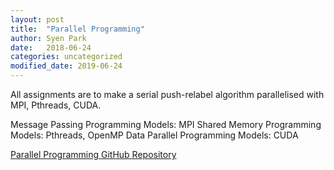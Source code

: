 ```yaml
---
layout: post
title:  "Parallel Programming"
author: Syen Park
date:   2018-06-24
categories: uncategorized
modified_date: 2019-06-24
---
```


All assignments are to make a serial push-relabel algorithm parallelised with MPI, Pthreads, CUDA.

Message Passing Programming Models: MPI
Shared Memory Programming Models: Pthreads, OpenMP
Data Parallel Programming Models: CUDA

[Parallel Programming GitHub Repository](https://github.com/syenpark/Parallel-Programming)
